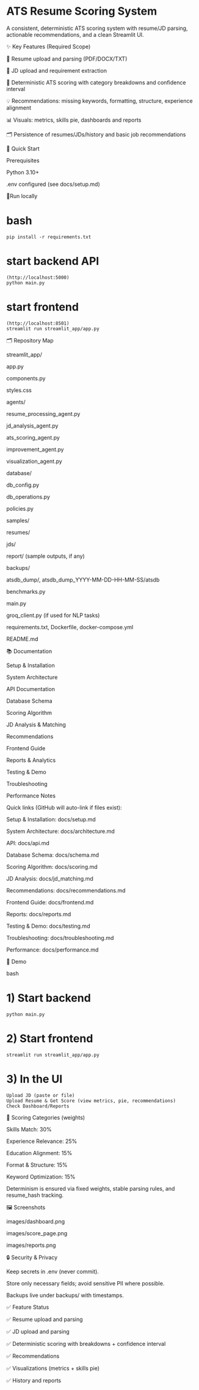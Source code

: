 # ATS Resume Scoring System

A consistent, deterministic ATS scoring system with resume/JD parsing, actionable recommendations, and a clean Streamlit UI.

✨ Key Features (Required Scope)

📄 Resume upload and parsing (PDF/DOCX/TXT)

📑 JD upload and requirement extraction

🎯 Deterministic ATS scoring with category breakdowns and confidence interval

💡 Recommendations: missing keywords, formatting, structure, experience alignment

📊 Visuals: metrics, skills pie, dashboards and reports

🗂️ Persistence of resumes/JDs/history and basic job recommendations

🚀 Quick Start

Prerequisites

Python 3.10+

.env configured (see docs/setup.md)

🎈Run locally

# bash
    pip install -r requirements.txt

# start backend API 
    (http://localhost:5000)
    python main.py                   

# start frontend 
    (http://localhost:8501)
    streamlit run streamlit_app/app.py  

🗂️ Repository Map

streamlit_app/

app.py

components.py

styles.css

agents/

resume_processing_agent.py

jd_analysis_agent.py

ats_scoring_agent.py

improvement_agent.py

visualization_agent.py

database/

db_config.py

db_operations.py

policies.py

samples/

resumes/

jds/

report/ (sample outputs, if any)

backups/

atsdb_dump/, atsdb_dump_YYYY-MM-DD-HH-MM-SS/atsdb

benchmarks.py

main.py

groq_client.py (if used for NLP tasks)

requirements.txt, Dockerfile, docker-compose.yml

README.md

📚 Documentation

Setup & Installation

System Architecture

API Documentation

Database Schema

Scoring Algorithm

JD Analysis & Matching

Recommendations

Frontend Guide

Reports & Analytics

Testing & Demo

Troubleshooting

Performance Notes

Quick links (GitHub will auto-link if files exist):

Setup & Installation: docs/setup.md

System Architecture: docs/architecture.md

API: docs/api.md

Database Schema: docs/schema.md

Scoring Algorithm: docs/scoring.md

JD Analysis: docs/jd_matching.md

Recommendations: docs/recommendations.md

Frontend Guide: docs/frontend.md

Reports: docs/reports.md

Testing & Demo: docs/testing.md

Troubleshooting: docs/troubleshooting.md

Performance: docs/performance.md

🧭 Demo

bash
# 1) Start backend
    python main.py

# 2) Start frontend
    streamlit run streamlit_app/app.py

# 3) In the UI
    Upload JD (paste or file)
    Upload Resume & Get Score (view metrics, pie, recommendations)
    Check Dashboard/Reports

🧮 Scoring Categories (weights)

Skills Match: 30%

Experience Relevance: 25%

Education Alignment: 15%

Format & Structure: 15%

Keyword Optimization: 15%

Determinism is ensured via fixed weights, stable parsing rules, and resume_hash tracking.

🖼️ Screenshots

images/dashboard.png

images/score_page.png

images/reports.png

🔒 Security & Privacy

Keep secrets in .env (never commit).

Store only necessary fields; avoid sensitive PII where possible.

Backups live under backups/ with timestamps.

✅ Feature Status

✅ Resume upload and parsing

✅ JD upload and parsing

✅ Deterministic scoring with breakdowns + confidence interval

✅ Recommendations

✅ Visualizations (metrics + skills pie)

✅ History and reports


